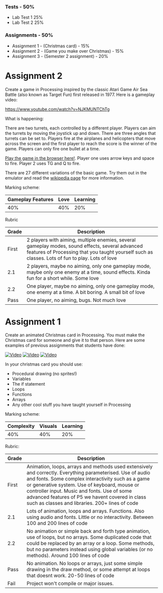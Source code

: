 ### Tests - 50%
- Lab Test 1 25%
- Lab Test 2 25%

### Assignments - 50%
- Assignment 1 - (Christmas card) - 15%
- Assignment 2 - (Game you make over Christmas) - 15%
- Assignment 3 - (Semester 2 assignment) - 20%

# Assignment 2

Create a game in Processing inspired by the classic Atari Game Air Sea Battle (also known as Target Fun) first released in 1977. Here is a gameplay video:

https://www.youtube.com/watch?v=NJKMUNTChTg

What is happening:

There are two turrets, each controlled by a different player. Players can aim the turrets by moving the joystick up and down. There are three angles that turrets can be set to. Players fire at the airplanes and helicopters that move across the screen and the first player to reach the score is the winner of the game. Players can only fire one bullet at a time. 

[Play the game in the browser here!](http://www.free80sarcade.com/2600_Target_Fun.php). Player one uses arrow keys and space to fire. Player 2 uses TG and Q to fire.

There are 27 different variations of the basic game. Try them out in the emulator and read the [wikipedia page](https://en.wikipedia.org/wiki/Air-Sea_Battle) for more information.

Marking scheme:

| Gameplay Features | Love | Learning |
|------------|---------|----------|
|40%         | 40%     | 20%      |

Rubric

| Grade | Description |
|-------|-------------|
| First | 2 players with aiming, multiple enemies, several gameplay modes, sound effects, several advanced features of Processing that you taught yourself such as classes. Lots of fun to play. Lots of love |
| 2.1 | 2 players, maybe no aiming, only one gameplay mode, maybe only one enemy at a time, sound effects. Kinda fun for a short while.  Some love |
| 2.2 | One player, maybe no aiming, only one gameplay mode, one enemy at a time. A bit boring. A small bit of love |
| Pass | One player, no aiming, bugs. Not much love | 


# Assignment 1

Create an animated Christmas card in Processing. You must make the Christmas card for someone and give it to that person. 
Here are some examples of previous assignments that students have done:

[![Video](http://img.youtube.com/vi/Yy5MzcFQ99s/0.jpg)](http://www.youtube.com/watch?v=Yy5MzcFQ99s)
[![Video](http://img.youtube.com/vi/S575a92AsuQ/0.jpg)](http://www.youtube.com/watch?v=S575a92AsuQ)
[![Video](http://img.youtube.com/vi/wAEABphUJB8/0.jpg)](http://www.youtube.com/watch?v=wAEABphUJB8)

In your christmas card you should use:

- Procedural drawing (no sprites!)
- Variables
- The if statement
- Loops
- Functions
- Arrays
- Any other cool stuff you have taught yourself in Processing 

Marking scheme:

| Complexity | Visuals | Learning |
|------------|---------|----------|
|40%         | 40%     | 20%      |

Rubric:

| Grade | Description |
| ------|-------------|
| First | Animation, loops, arrays and methods used extensively and correctly. Everything parameterised. Use of audio and fonts. Some complex interactivity such as a game or generative system. Use of keyboard, mouse or controller input. Music and fonts. Use of some advanced features of P5 we havent covered in class such as classes and libraries. 200+ lines of code|
| 2.1 | Lots of animation, loops and arrays. Functions. Also using audio and fonts. Little or no interactivity. Between 100 and 200 lines of code |
| 2.2 | No animation or simple back and forth type animation, use of loops, but no arrays. Some duplicated code that could be replaced by an array or a loop. Some methods, but no parameters instead using global variables (or no methods). Around 100 lines of code|
| Pass | No animation. No loops or arrays, just some simple drawing in the draw method, or some attempt at loops that doesnt work. 20-50 lines of code |
| Fail | Project won't compile or major issues. |